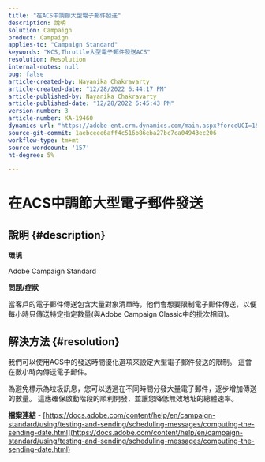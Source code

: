 ```yaml
---
title: "在ACS中調節大型電子郵件發送"
description: 說明
solution: Campaign
product: Campaign
applies-to: "Campaign Standard"
keywords: "KCS,Throttle大型電子郵件發送ACS"
resolution: Resolution
internal-notes: null
bug: false
article-created-by: Nayanika Chakravarty
article-created-date: "12/28/2022 6:44:17 PM"
article-published-by: Nayanika Chakravarty
article-published-date: "12/28/2022 6:45:43 PM"
version-number: 3
article-number: KA-19460
dynamics-url: "https://adobe-ent.crm.dynamics.com/main.aspx?forceUCI=1&pagetype=entityrecord&etn=knowledgearticle&id=20fb469d-df86-ed11-81ac-6045bd0063aa"
source-git-commit: 1aebceee6aff4c516b86eba27bc7ca04943ec206
workflow-type: tm+mt
source-wordcount: '157'
ht-degree: 5%

---
```


# 在ACS中調節大型電子郵件發送

## 說明 {#description}


<b>環境</b>

Adobe Campaign Standard

<b>問題/症狀</b>

當客戶的電子郵件傳送包含大量對象清單時，他們會想要限制電子郵件傳送，以便每小時只傳送特定指定數量(與Adobe Campaign Classic中的批次相同)。


## 解決方法 {#resolution}


我們可以使用ACS中的發送時間優化選項來設定大型電子郵件發送的限制。 這會在數小時內傳送電子郵件。

為避免標示為垃圾訊息，您可以透過在不同時間分發大量電子郵件，逐步增加傳送的數量。 這應確保啟動階段的順利開發，並讓您降低無效地址的總體速率。

<b>檔案連結</b> - [https://docs.adobe.com/content/help/en/campaign-standard/using/testing-and-sending/scheduling-messages/computing-the-sending-date.html](https://docs.adobe.com/content/help/en/campaign-standard/using/testing-and-sending/scheduling-messages/computing-the-sending-date.html)
